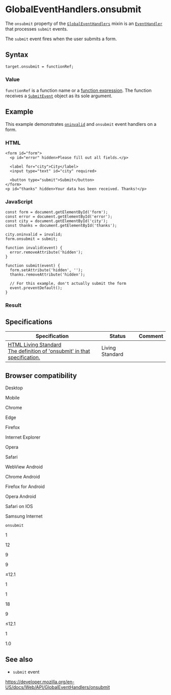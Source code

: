 GlobalEventHandlers.onsubmit
============================

The `onsubmit` property of the [`GlobalEventHandlers`](../globaleventhandlers) mixin is an [`EventHandler`](https://developer.mozilla.org/en-US/docs/Web/Events/Event_handlers) that processes `submit` events.

The `submit` event fires when the user submits a form.

Syntax
------

    target.onsubmit = functionRef;

### Value

`functionRef` is a function name or a [function expression](https://developer.mozilla.org/en-US/docs/Web/JavaScript/Reference/Operators/function). The function receives a [`SubmitEvent`](../submitevent) object as its sole argument.

Example
-------

This example demonstrates [`oninvalid`](oninvalid) and `onsubmit` event handlers on a form.

### HTML

    <form id="form">
      <p id="error" hidden>Please fill out all fields.</p>

      <label for="city">City</label>
      <input type="text" id="city" required>

      <button type="submit">Submit</button>
    </form>
    <p id="thanks" hidden>Your data has been received. Thanks!</p>

### JavaScript

    const form = document.getElementById('form');
    const error = document.getElementById('error');
    const city = document.getElementById('city');
    const thanks = document.getElementById('thanks');

    city.oninvalid = invalid;
    form.onsubmit = submit;

    function invalid(event) {
      error.removeAttribute('hidden');
    }

    function submit(event) {
      form.setAttribute('hidden', '');
      thanks.removeAttribute('hidden');

      // For this example, don't actually submit the form
      event.preventDefault();
    }

### Result

Specifications
--------------

<table><thead><tr class="header"><th>Specification</th><th>Status</th><th>Comment</th></tr></thead><tbody><tr class="odd"><td><a href="https://html.spec.whatwg.org/multipage/webappapis.html#handler-onsubmit">HTML Living Standard<br />
<span class="small">The definition of 'onsubmit' in that specification.</span></a></td><td><span class="spec-living">Living Standard</span></td><td></td></tr></tbody></table>

Browser compatibility
---------------------

Desktop

Mobile

Chrome

Edge

Firefox

Internet Explorer

Opera

Safari

WebView Android

Chrome Android

Firefox for Android

Opera Android

Safari on IOS

Samsung Internet

`onsubmit`

1

12

9

9

≤12.1

1

1

18

9

≤12.1

1

1.0

See also
--------

-   `submit` event

<a href="https://developer.mozilla.org/en-US/docs/Web/API/GlobalEventHandlers/onsubmit" class="_attribution-link">https://developer.mozilla.org/en-US/docs/Web/API/GlobalEventHandlers/onsubmit</a>
